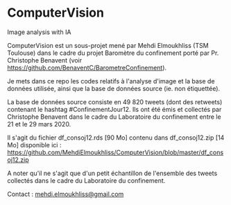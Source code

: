 # ComputerVision
Image analysis with IA

ComputerVision est un sous-projet mené par Mehdi Elmoukhliss (TSM Toulouse) dans le cadre du projet Baromètre du confinement porté par Pr. Christophe Benavent (voir https://github.com/BenaventC/BarometreConfinement).

Je mets dans ce repo les codes relatifs à l'analyse d'image et la base de données utilisée, ainsi que la base de données source (ie. non étiquettée).

La base de données source consiste en 49 820 tweets (dont des retweets) contenant le hashtag #ConfinementJour12. Ils ont été émis et collectés par Christophe Benavent dans le cadre du Laboratoire du confinement entre le 21 et le 29 mars 2020.

Il s'agit du fichier df_consoj12.rds [90 Mo] contenu dans df_consoj12.zip [14 Mo] disponible ici : https://github.com/MehdiElmoukhliss/ComputerVision/blob/master/df_consoj12.zip

A noter qu'il ne s'agit que d'un petit échantillon de l'ensemble des tweets collectés dans le cadre du Laboratoire du confinement.

Contact : mehdi.elmoukhliss@gmail.com
